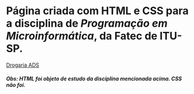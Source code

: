 # Página criada com HTML e CSS para a disciplina de *Programação em Microinformática*, da Fatec de ITU-SP.
[Drogaria ADS](https://teteuser.github.io/programacaoEmMicroInformatica/)
##### Obs: HTML foi objeto de estudo da disciplina mencionada acima. CSS não foi.
 
